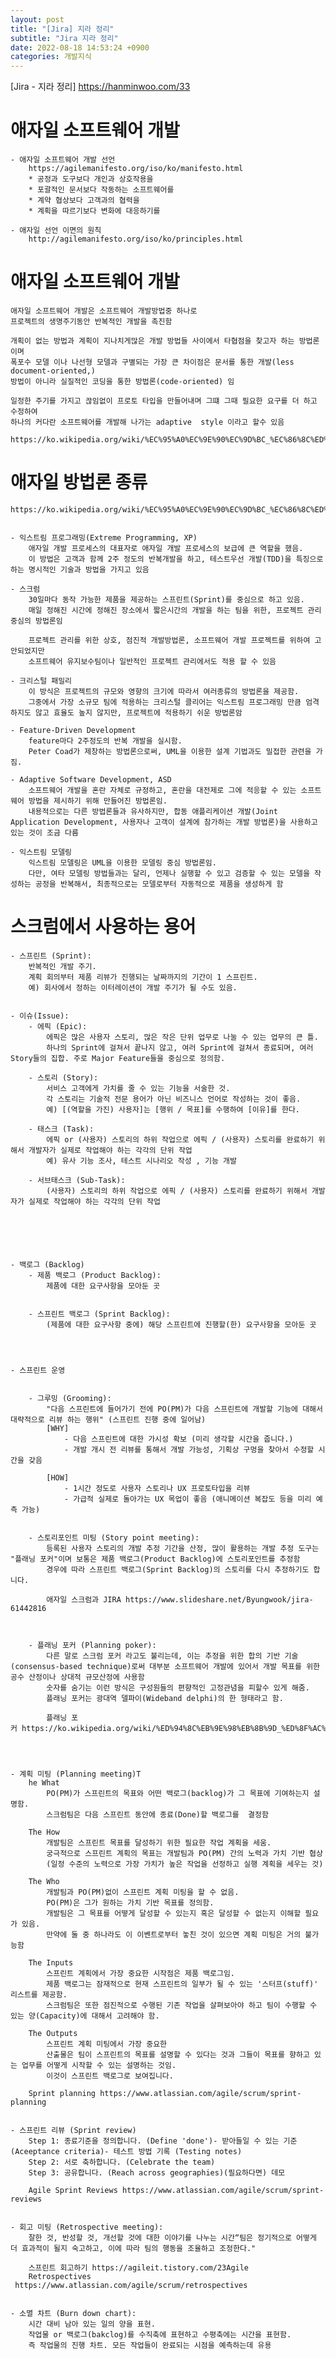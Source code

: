 ```yaml
---
layout: post
title: "[Jira] 지라 정리"
subtitle: "Jira 지라 정리"
date: 2022-08-18 14:53:24 +0900
categories: 개발지식
---
```

[Jira -  지라 정리]
	https://hanminwoo.com/33
# 애자일 소프트웨어 개발
	- 애자일 소프트웨어 개발 선언
		https://agilemanifesto.org/iso/ko/manifesto.html
		* 공정과 도구보다 개인과 상호작용을
		* 포괄적인 문서보다 작동하는 소프트웨어를
		* 계약 협상보다 고객과의 협력을
		* 계획을 따르기보다 변화에 대응하기를

	- 애자일 선언 이면의 원칙
		http://agilemanifesto.org/iso/ko/principles.html


# 애자일 소프트웨어 개발
	애자일 소프트웨어 개발은 소프트웨어 개발방법중 하나로
	프로젝트의 생명주기동안 반복적인 개발을 촉진함

	개획이 없는 방법과 계획이 지나치게많은 개발 방법들 사이에서 타협점을 찾고자 하는 방법론이며
	폭포수 모델 이나 나선형 모델과 구별되는 가장 큰 차이점은 문서를 통한 개발(less document-oriented,) 
	방법이 아니라 실질적인 코딩을 통한 방법론(code-oriented) 임

	일정한 주기를 가지고 끊임없이 프로토 타입을 만들어내며 그떄 그때 필요한 요구를 더 하고 수정하여
	하나의 커다란 소프트웨어를 개발해 나가는 adaptive  style 이라고 할수 있음

	https://ko.wikipedia.org/wiki/%EC%95%A0%EC%9E%90%EC%9D%BC_%EC%86%8C%ED%94%84%ED%8A%B8%EC%9B%A8%EC%96%B4_%EA%B0%9C%EB%B0%9C


# 애자일 방법론 종류
	https://ko.wikipedia.org/wiki/%EC%95%A0%EC%9E%90%EC%9D%BC_%EC%86%8C%ED%94%84%ED%8A%B8%EC%9B%A8%EC%96%B4_%EA%B0%9C%EB%B0%9C


	- 익스트림 프로그래밍(Extreme Programming, XP) 
		애자일 개발 프로세스의 대표자로 애자일 개발 프로세스의 보급에 큰 역할을 했음. 
		이 방법은 고객과 함께 2주 정도의 반복개발을 하고, 테스트우선 개발(TDD)을 특징으로 하는 명시적인 기술과 방법을 가지고 있음

	- 스크럼 
		30일마다 동작 가능한 제품을 제공하는 스프린트(Sprint)를 중심으로 하고 있음. 
		매일 정해진 시간에 정해진 장소에서 짧은시간의 개발을 하는 팀을 위한, 프로젝트 관리 중심의 방법론임
		
		프로젝트 관리를 위한 상호, 점진적 개발방법론, 소프트웨어 개발 프로젝트를 위하여 고안되었지만
		소프트웨어 유지보수팀이나 일반적인 프로젝트 관리에서도 적용 할 수 있음

	- 크리스털 패밀리 
		이 방식은 프로젝트의 규모와 영향의 크기에 따라서 여러종류의 방법론을 제공함. 
		그중에서 가장 소규모 팀에 적용하는 크리스털 클리어는 익스트림 프로그래밍 만큼 엄격하지도 않고 효율도 높지 않지만, 프로젝트에 적용하기 쉬운 방법론암
	
	- Feature-Driven Development 
		feature마다 2주정도의 반복 개발을 실시함. 
		Peter Coad가 제창하는 방법론으로써, UML을 이용한 설계 기법과도 밀접한 관련을 가짐.
	
	- Adaptive Software Development, ASD 
		소프트웨어 개발을 혼란 자체로 규정하고, 혼란을 대전제로 그에 적응할 수 있는 소프트웨어 방법을 제시하기 위해 만들어진 방법론임. 
		내용적으로는 다른 방법론들과 유사하지만, 합동 애플리케이션 개발(Joint Application Development, 사용자나 고객이 설계에 참가하는 개발 방법론)을 사용하고 있는 것이 조금 다름
	
	- 익스트림 모델링 
		익스트림 모델링은 UML을 이용한 모델링 중심 방법론임. 
		다만, 여타 모델링 방법들과는 달리, 언제나 실행할 수 있고 검증할 수 있는 모델을 작성하는 공정을 반복해서, 최종적으로는 모델로부터 자동적으로 제품을 생성하게 함


# 스크럼에서 사용하는 용어

	- 스프린트 (Sprint): 
		반복적인 개발 주기. 
		계획 회의부터 제품 리뷰가 진행되는 날짜까지의 기간이 1 스프린트.
		예) 회사에서 정하는 이터레이션이 개발 주기가 될 수도 있음.


	- 이슈(Issue): 
		- 에픽 (Epic): 
			에픽은 많은 사용자 스토리, 많은 작은 단위 업무로 나눌 수 있는 업무의 큰 틀. 
			하나의 Sprint에 걸쳐서 끝나지 않고, 여러 Sprint에 걸쳐서 종료되며, 여러 Story들의 집합. 주로 Major Feature들을 중심으로 정의함.

		- 스토리 (Story): 
			서비스 고객에게 가치를 줄 수 있는 기능을 서술한 것. 
			각 스토리는 기술적 전문 용어가 아닌 비즈니스 언어로 작성하는 것이 좋음.
			예) [(역할을 가진) 사용자]는 [행위 / 목표]를 수행하여 [이유]를 한다.

		- 태스크 (Task): 
			에픽 or (사용자) 스토리의 하위 작업으로 에픽 / (사용자) 스토리를 완료하기 위해서 개발자가 실제로 작업해야 하는 각각의 단위 작업
			예) 유사 기능 조사, 테스트 시나리오 작성 , 기능 개발

		- 서브태스크 (Sub-Task): 
			(사용자) 스토리의 하위 작업으로 에픽 / (사용자) 스토리를 완료하기 위해서 개발자가 실제로 작업해야 하는 각각의 단위 작업






	- 백로그 (Backlog)
		- 제품 백로그 (Product Backlog): 
			제품에 대한 요구사항을 모아둔 곳


		- 스프린트 백로그 (Sprint Backlog): 
			(제품에 대한 요구사항 중에) 해당 스프린트에 진행할(한) 요구사항을 모아둔 곳




	- 스프린트 운영


		- 그루밍 (Grooming): 
			"다음 스프린트에 들어가기 전에 PO(PM)가 다음 스프린트에 개발할 기능에 대해서 대략적으로 리뷰 하는 행위" (스프린트 진행 중에 일어남)
			[WHY]
				- 다음 스프린트에 대한 가시성 확보 (미리 생각할 시간을 줍니다.) 
				- 개발 개시 전 리뷰를 통해서 개발 가능성, 기획상 구멍을 찾아서 수정할 시간을 갖음
			
			[HOW]
				- 1시간 정도로 사용자 스토리나 UX 프로토타입을 리뷰
				- 가급적 실제로 돌아가는 UX 목업이 좋음 (애니메이션 복잡도 등을 미리 예측 가능)


		- 스토리포인트 미팅 (Story point meeting): 
			등록된 사용자 스토리의 개발 추정 기간을 산정, 많이 활용하는 개발 추정 도구는 "플래닝 포커"이며 보통은 제품 백로그(Product Backlog)에 스토리포인트를 추정함
			경우에 따라 스프린트 백로그(Sprint Backlog)의 스토리를 다시 추정하기도 합니다.
			
			애자일 스크럼과 JIRA https://www.slideshare.net/Byungwook/jira-61442816
		 


		- 플래닝 포커 (Planning poker): 
			다른 말로 스크럼 포커 라고도 불리는데, 이는 추정을 위한 합의 기반 기술(consensus-based technique)로써 대부분 소프트웨어 개발에 있어서 개발 목표를 위한 공수 산정이나 상대적 규모산정에 사용함
			숫자를 숨기는 이런 방식은 구성원들의 편향적인 고정관념을 피할수 있게 해줌. 
			플래닝 포커는 광대역 델파이(Wideband delphi)의 한 형태라고 함.
			
			플래닝 포커 https://ko.wikipedia.org/wiki/%ED%94%8C%EB%9E%98%EB%8B%9D_%ED%8F%AC%EC%BB%A4




	- 계획 미팅 (Planning meeting)T
		he What
			PO(PM)가 스프린트의 목표와 어떤 백로그(backlog)가 그 목표에 기여하는지 설명함. 
			스크럼팀은 다음 스프린트 동안에 종료(Done)할 백로그를  결정함

		The How
			개발팀은 스프린트 목표를 달성하기 위한 필요한 작업 계획을 세움. 
			궁극적으로 스프린트 계획의 목표는 개발팀과 PO(PM) 간의 노력과 가치 기반 협상
			(일정 수준의 노력으로 가장 가치가 높은 작업을 선정하고 실행 계획을 세우는 것)
		
		The Who
			개발팀과 PO(PM)없이 스프린트 계획 미팅을 할 수 없음. 
			PO(PM)은 그가 원하는 가치 기반 목표를 정의함. 
			개발팀은 그 목표를 어떻게 달성할 수 있는지 혹은 달성할 수 없는지 이해할 필요가 있음. 
			만약에 둘 중 하나라도 이 이벤트로부터 놓친 것이 있으면 계획 미팅은 거의 불가능함
		
		The Inputs
			스프린트 계획에서 가장 중요한 시작점은 제품 백로그임. 
			제품 백로그는 잠재적으로 현재 스프린트의 일부가 될 수 있는 '스터프(stuff)' 리스트를 제공함. 
			스크럼팀은 또한 점진적으로 수행된 기존 작업을 살펴보아야 하고 팀이 수행할 수 있는 양(Capacity)에 대해서 고려해야 함.
		
		The Outputs
			스프린트 계획 미팅에서 가장 중요한 
			산출물은 팀이 스프린트의 목표를 설명할 수 있다는 것과 그들이 목표를 향하고 있는 업무를 어떻게 시작할 수 있는 설명하는 것임. 
			이것이 스프린트 백로그로 보여집니다.
		
		Sprint planning https://www.atlassian.com/agile/scrum/sprint-planning


	- 스프린트 리뷰 (Sprint review)
		Step 1: 종료기준을 정의합니다. (Define 'done')- 받아들일 수 있는 기준 (Aceeptance criteria)- 테스트 방법 기록 (Testing notes)
		Step 2: 서로 축하합니다. (Celebrate the team)
		Step 3: 공유합니다. (Reach across geographies)(필요하다면) 데모
		
		Agile Sprint Reviews https://www.atlassian.com/agile/scrum/sprint-reviews


	- 회고 미팅 (Retrospective meeting): 
		잘한 것, 반성할 것, 개선할 것에 대한 이야기를 나누는 시간“팀은 정기적으로 어떻게 더 효과적이 될지 숙고하고, 이에 따라 팀의 행동을 조율하고 조정한다."
		
		스프린트 회고하기 https://agileit.tistory.com/23Agile 
		Retrospectives  https://www.atlassian.com/agile/scrum/retrospectives

	
	- 소멸 차트 (Burn down chart): 
		시간 대비 남아 있는 일의 양을 표현. 
		작업물 or 백로그(bakclog)를 수직축에 표현하고 수평축에는 시간을 표현함. 
		즉 작업물의 진행 차트. 모든 작업들이 완료되는 시점을 예측하는데 유용

